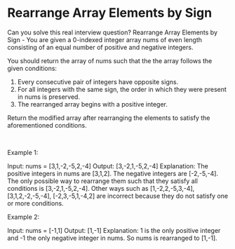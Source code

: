 # Rearrange Array Elements by Sign

Can you solve this real interview question? Rearrange Array Elements by Sign - You are given a 0-indexed integer array nums of even length consisting of an equal number of positive and negative integers.

You should return the array of nums such that the the array follows the given conditions:

 1. Every consecutive pair of integers have opposite signs.
 2. For all integers with the same sign, the order in which they were present in nums is preserved.
 3. The rearranged array begins with a positive integer.

Return the modified array after rearranging the elements to satisfy the aforementioned conditions.

 

Example 1:


Input: nums = [3,1,-2,-5,2,-4]
Output: [3,-2,1,-5,2,-4]
Explanation:
The positive integers in nums are [3,1,2]. The negative integers are [-2,-5,-4].
The only possible way to rearrange them such that they satisfy all conditions is [3,-2,1,-5,2,-4].
Other ways such as [1,-2,2,-5,3,-4], [3,1,2,-2,-5,-4], [-2,3,-5,1,-4,2] are incorrect because they do not satisfy one or more conditions.  


Example 2:


Input: nums = [-1,1]
Output: [1,-1]
Explanation:
1 is the only positive integer and -1 the only negative integer in nums.
So nums is rearranged to [1,-1].
